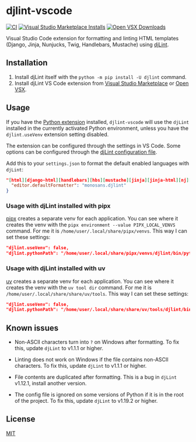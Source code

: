 # djlint-vscode

[![CI](https://github.com/djlint/djlint-vscode/actions/workflows/ci.yml/badge.svg)](https://github.com/djlint/djlint-vscode/actions/workflows/ci.yml)
[![Visual Studio Marketplace Installs](https://img.shields.io/visual-studio-marketplace/i/monosans.djlint?label=Visual%20Studio%20Marketplace%20installs&logo=visualstudio)](https://marketplace.visualstudio.com/items?itemName=monosans.djlint)
[![Open VSX Downloads](https://img.shields.io/open-vsx/dt/monosans/djlint?label=Open%20VSX%20downloads&logo=vscodium)](https://open-vsx.org/extension/monosans/djlint)

Visual Studio Code extension for formatting and linting HTML templates (Django, Jinja, Nunjucks, Twig, Handlebars, Mustache) using [djLint](https://djlint.com).

## Installation

1. Install djLint itself with the `python -m pip install -U djlint` command.
1. Install djLint VS Code extension from [Visual Studio Marketplace](https://marketplace.visualstudio.com/items?itemName=monosans.djlint) or [Open VSX](https://open-vsx.org/extension/monosans/djlint).

## Usage

If you have the [Python extension](https://marketplace.visualstudio.com/items?itemName=ms-python.python) installed, `djlint-vscode` will use the `djLint` installed in the currently activated Python environment, unless you have the `djlint.useVenv` extension setting disabled.

The extension can be configured through the settings in VS Code. Some options can be configured through the [djLint configuration file](https://djlint.com/docs/configuration/).

Add this to your `settings.json` to format the default enabled languages with `djLint`:

```json
"[html][django-html][handlebars][hbs][mustache][jinja][jinja-html][nj][njk][nunjucks][twig]": {
  "editor.defaultFormatter": "monosans.djlint"
}
```

### Usage with djLint installed with pipx

[pipx](https://pypi.org/project/pipx/) creates a separate venv for each application. You can see where it creates the venv with the `pipx environment --value PIPX_LOCAL_VENVS` command. For me it is `/home/user/.local/share/pipx/venvs`. This way I can set these settings:

```json
"djlint.useVenv": false,
"djlint.pythonPath": "/home/user/.local/share/pipx/venvs/djlint/bin/python",
```

### Usage with djLint installed with uv

[uv](https://pypi.org/project/uv/) creates a separate venv for each application. You can see where it creates the venv with the `uv tool dir` command. For me it is `/home/user/.local/share/share/uv/tools`. This way I can set these settings:

```json
"djlint.useVenv": false,
"djlint.pythonPath": "/home/user/.local/share/share/uv/tools/djlint/bin/python",
```

## Known issues

- Non-ASCII characters turn into `?` on Windows after formatting. To fix this, update `djLint` to v1.1.1 or higher.

- Linting does not work on Windows if the file contains non-ASCII characters. To fix this, update `djLint` to v1.1.1 or higher.

- File contents are duplicated after formatting. This is a bug in `djLint` v1.12.1, install another version.

- The config file is ignored on some versions of Python if it is in the root of the project. To fix this, update `djLint` to v1.19.2 or higher.

## License

[MIT](https://github.com/djlint/djlint-vscode/blob/main/LICENSE)

